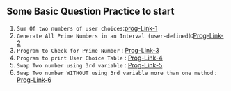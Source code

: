 
## Some Basic Question Practice to start

[Prog-Link-1]: ./blob/main/BasicPractice/1_add2Num.py
[Prog-Link-2]: ./blob/main/BasicPractice/2_GenPrimeNumBt2Num.py
[Prog-Link-3]: ./blob/main/BasicPractice/3_checkPrimeNum.py
[Prog-Link-4]: ./blob/main/BasicPractice/4_printUserChoiceTable.py
[Prog-Link-5]: ./blob/main/BasicPractice/5_swapTwoNumberUsing3rdVar.py
[Prog-Link-6]: ./blob/main/BasicPractice/6_swapTwoNumberWithoutUsing3rdVar.py

1) `Sum Of two numbers of user choices`:[prog-Link-1]
2) `Generate All Prime Numbers in an Interval (user-defined)`:[Prog-Link-2]
3) `Program to Check for Prime Number` : [Prog-Link-3]
4) `Program to print User Choice Table` : [Prog-Link-4]
5) `Swap Two number using 3rd variable` : [Prog-Link-5]
6) `Swap Two number WITHOUT using 3rd variable more than one method` : [Prog-Link-6]
